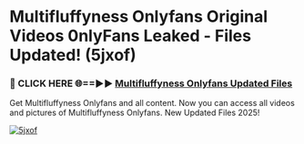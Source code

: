 # Multifluffyness Onlyfans Original Videos 0nlyFans Leaked - Files Updated! (5jxof)

<h3>🔴 CLICK HERE 🌐==►► <a href="https://tinyurl.com/2m67pmp6" rel="nofollow">Multifluffyness Onlyfans Updated Files</a></h3>

Get Multifluffyness Onlyfans and all content. Now you can access all videos and pictures of Multifluffyness Onlyfans. New Updated Files 2025!

[![5jxof](https://i.imgur.com/H4QAA4z.gif)](https://tinyurl.com/2m67pmp6)